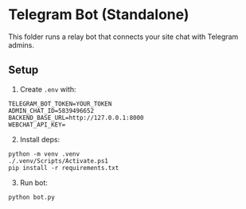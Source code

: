 # Telegram Bot (Standalone)

This folder runs a relay bot that connects your site chat with Telegram admins.

## Setup
1. Create `.env` with:
```
TELEGRAM_BOT_TOKEN=YOUR_TOKEN
ADMIN_CHAT_ID=5839496652
BACKEND_BASE_URL=http://127.0.0.1:8000
WEBCHAT_API_KEY=
```
2. Install deps:
```
python -m venv .venv
./.venv/Scripts/Activate.ps1
pip install -r requirements.txt
```
3. Run bot:
```
python bot.py
```
